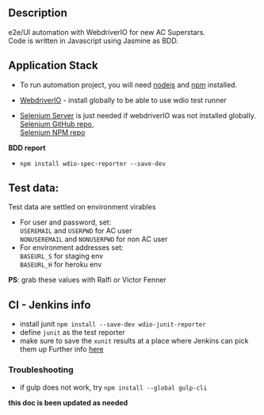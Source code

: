 ## Description

e2e/UI automation with WebdriverIO for new AC Superstars.  
Code is written in Javascript using Jasmine as BDD.

## Application Stack

- To run automation project, you will need [nodejs](https://nodejs.org/en/) and [npm](https://www.npmjs.com/) installed.

- [WebdriverIO](https://github.com/webdriverio/webdriverio) - install globally to be able to use wdio test runner
  
- [Selenium Server](http://www.seleniumhq.org/download/) is just needed if webdriverIO was not installed globally.  
  [Selenium GitHub repo](https://github.com/vvo/selenium-standalone),  
  [Selenium NPM repo](https://www.npmjs.com/package/selenium-standalone)

**BDD report**

- `npm install wdio-spec-reporter --save-dev`

## Test data:

Test data are settled on environment virables
- For user and password, set:  
  `USEREMAIL` and `USERPWD` for AC user  
  `NONUSEREMAIL` and `NONUSERPWD` for non AC user  
- For environment addresses set:  
`BASEURL_S` for staging env  
`BASEURL_H` for heroku env

**PS**: grab these values with Ralfi or Victor Fenner

## CI - Jenkins info

- install junit `npm install --save-dev wdio-junit-reporter`
- define `junit` as the test reporter
- make sure to save the `xunit` results at a place where Jenkins can pick them up
Further info [here](http://webdriver.io/guide/testrunner/jenkins.html)

### Troubleshooting

- if gulp does not work, try `npm install --global gulp-cli`   

**this doc is been updated as needed**
